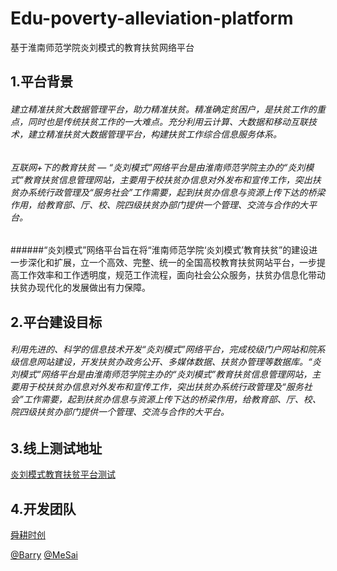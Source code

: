 # Edu-poverty-alleviation-platform

基于淮南师范学院炎刘模式的教育扶贫网络平台

## 1.平台背景
###### 建立精准扶贫大数据管理平台，助力精准扶贫。精准确定贫困户，是扶贫工作的重点，同时也是传统扶贫工作的一大难点。充分利用云计算、大数据和移动互联技术，建立精准扶贫大数据管理平台，构建扶贫工作综合信息服务体系。

###### 互联网+下的教育扶贫 — “炎刘模式”网络平台是由淮南师范学院主办的“炎刘模式”教育扶贫信息管理网站，主要用于校扶贫办信息对外发布和宣传工作，突出扶贫办系统行政管理及“服务社会”工作需要，起到扶贫办信息与资源上传下达的桥梁作用，给教育部、厅、校、院四级扶贫办部门提供一个管理、交流与合作的大平台。

######“炎刘模式”网络平台旨在将“淮南师范学院‘炎刘模式’教育扶贫”的建设进一步深化和扩展，立一个高效、完整、统一的全国高校教育扶贫网站平台，一步提高工作效率和工作透明度，规范工作流程，面向社会公众服务，扶贫办信息化带动扶贫办现代化的发展做出有力保障。


## 2.平台建设目标

###### 利用先进的、科学的信息技术开发“炎刘模式”网络平台，完成校级门户网站和院系级信息网站建设，开发扶贫办政务公开、多媒体数据、扶贫办管理等数据库。“炎刘模式”网络平台是由淮南师范学院主办的“炎刘模式”教育扶贫信息管理网站，主要用于校扶贫办信息对外发布和宣传工作，突出扶贫办系统行政管理及“服务社会”工作需要，起到扶贫办信息与资源上传下达的桥梁作用，给教育部、厅、校、院四级扶贫办部门提供一个管理、交流与合作的大平台。

## 3.线上测试地址

[炎刘模式教育扶贫平台测试](http://yanliu.3wsg.com)

## 4.开发团队

[舜耕时创](https://github.com/ShunGengNet)

[@Barry](https://github.com/haobowd)  [@MeSai](https://github.com/MeSai)



